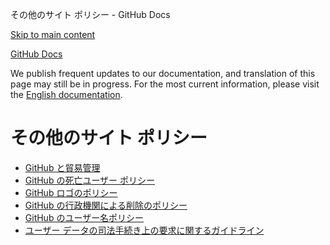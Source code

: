 その他のサイト ポリシー - GitHub Docs

[Skip to main content](#main-content)

[](/ja)[GitHub Docs](/ja)

We publish frequent updates to our documentation, and translation of this page may still be in progress. For the most current information, please visit the [English documentation](/en).

その他のサイト ポリシー
==========

* [GitHub と貿易管理](/ja/site-policy/other-site-policies/github-and-trade-controls)
* [GitHub の死亡ユーザー ポリシー](/ja/site-policy/other-site-policies/github-deceased-user-policy)
* [GitHub ロゴのポリシー](/ja/site-policy/other-site-policies/github-logo-policy)
* [GitHub の行政機関による削除のポリシー](/ja/site-policy/other-site-policies/github-government-takedown-policy)
* [GitHub のユーザー名ポリシー](/ja/site-policy/other-site-policies/github-username-policy)
* [ユーザー データの司法手続き上の要求に関するガイドライン](/ja/site-policy/other-site-policies/guidelines-for-legal-requests-of-user-data)
